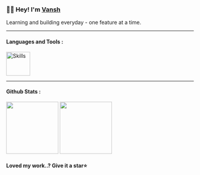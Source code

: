 ### 👋🏻 Hey! I'm [Vansh](https://vansh27.vercel.app)

<span>Learning and building everyday - one feature at a time.</span>

---

#### Languages and Tools :

<img style='height:64px;' src="https://skillicons.dev/icons?i=html,css,js,ts,react,redux,tailwind,nodejs,express,mongodb,postgresql,mysql,git,github,vercel,npm,docker,vite,postman" alt="Skills" />

---

#### Github Stats :

<!-- <span style='font-size:84px;'>🧑🏻‍💻</span> -->
<img style='height:140px' src='https://github-readme-streak-stats.herokuapp.com/?user=vansh-vm04&layout=compact&theme=blueberry&count_private=true&hide_border=true'></img>
<img style='height:140px' src='https://github-readme-stats.vercel.app/api/top-langs/?username=vansh-vm04&layout=compact&theme=blueberry&count_private=true&hide_border=true'></img>


#### Loved my work..? Give it a star⭐
